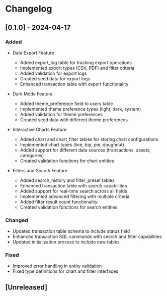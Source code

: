 # Changelog

## [0.1.0] - 2024-04-17

### Added
- Data Export Feature
  - Added export_log table for tracking export operations
  - Implemented export types (CSV, PDF) and filter criteria
  - Added validation for export logs
  - Created seed data for export logs
  - Enhanced transaction table with export functionality

- Dark Mode Feature
  - Added theme_preference field to users table
  - Implemented theme preference types (light, dark, system)
  - Added validation for theme preferences
  - Created seed data with different theme preferences

- Interactive Charts Feature
  - Added chart and chart_filter tables for storing chart configurations
  - Implemented chart types (line, bar, pie, doughnut)
  - Added support for different data sources (transactions, assets, categories)
  - Created validation functions for chart entities

- Filters and Search Feature
  - Added search_history and filter_preset tables
  - Enhanced transaction table with search capabilities
  - Added support for real-time search across all fields
  - Implemented advanced filtering with multiple criteria
  - Added filter result count functionality
  - Created validation functions for search entities

### Changed
- Updated transaction table schema to include status field
- Enhanced transaction SQL commands with search and filter capabilities
- Updated initialization process to include new tables

### Fixed
- Improved error handling in entity validation
- Fixed type definitions for chart and filter interfaces

## [Unreleased] 